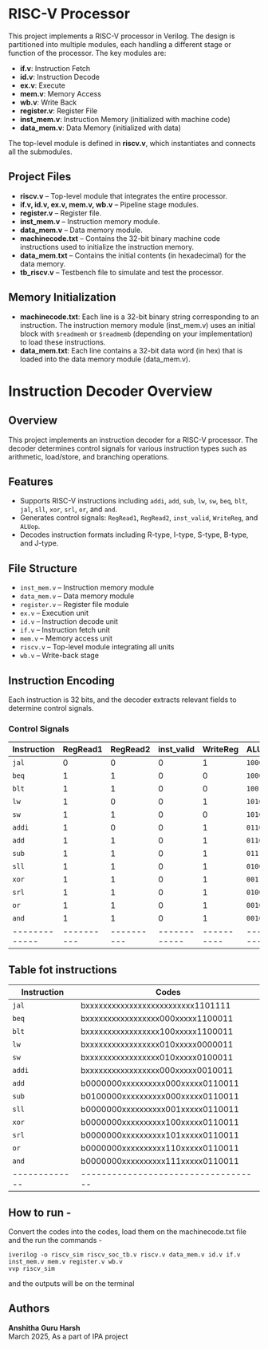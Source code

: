 # RISC-V Processor

This project implements a RISC-V processor in Verilog. The design is partitioned into multiple modules, each handling a different stage or function of the processor. The key modules are:

- **if.v**: Instruction Fetch
- **id.v**: Instruction Decode
- **ex.v**: Execute
- **mem.v**: Memory Access
- **wb.v**: Write Back
- **register.v**: Register File
- **inst_mem.v**: Instruction Memory (initialized with machine code)
- **data_mem.v**: Data Memory (initialized with data)

The top-level module is defined in **riscv.v**, which instantiates and connects all the submodules.

## Project Files

- **riscv.v** – Top-level module that integrates the entire processor.
- **if.v, id.v, ex.v, mem.v, wb.v** – Pipeline stage modules.
- **register.v** – Register file.
- **inst_mem.v** – Instruction memory module.
- **data_mem.v** – Data memory module.
- **machinecode.txt** – Contains the 32-bit binary machine code instructions used to initialize the instruction memory.
- **data_mem.txt** – Contains the initial contents (in hexadecimal) for the data memory.
- **tb_riscv.v** – Testbench file to simulate and test the processor.

## Memory Initialization

- **machinecode.txt**: Each line is a 32-bit binary string corresponding to an instruction. The instruction memory module (inst_mem.v) uses an initial block with `$readmemh` or `$readmemb` (depending on your implementation) to load these instructions.
- **data_mem.txt**: Each line contains a 32-bit data word (in hex) that is loaded into the data memory module (data_mem.v).

# Instruction Decoder Overview

## Overview  
This project implements an instruction decoder for a RISC-V processor. The decoder determines control signals for various instruction types such as arithmetic, load/store, and branching operations.  

## Features  
- Supports RISC-V instructions including `addi`, `add`, `sub`, `lw`, `sw`, `beq`, `blt`, `jal`, `sll`, `xor`, `srl`, `or`, and `and`.  
- Generates control signals: `RegRead1`, `RegRead2`, `inst_valid`, `WriteReg`, and `ALUop`.  
- Decodes instruction formats including R-type, I-type, S-type, B-type, and J-type.  

## File Structure  
- `inst_mem.v` – Instruction memory module  
- `data_mem.v` – Data memory module  
- `register.v` – Register file module  
- `ex.v` – Execution unit  
- `id.v` – Instruction decode unit  
- `if.v` – Instruction fetch unit  
- `mem.v` – Memory access unit  
- `riscv.v` – Top-level module integrating all units  
- `wb.v` – Write-back stage  

## Instruction Encoding  
Each instruction is 32 bits, and the decoder extracts relevant fields to determine control signals.  

### **Control Signals**  
| Instruction | RegRead1 | RegRead2 | inst_valid | WriteReg | ALUop  |
|-------------|----------|----------|------------|----------|--------|
| `jal`       | 0        | 0        | 0          | 1        | `10000`|
| `beq`       | 1        | 1        | 0          | 0        | `10001`|
| `blt`       | 1        | 1        | 0          | 0        | `10010`|
| `lw`        | 1        | 0        | 0          | 1        | `10100`|
| `sw`        | 1        | 1        | 0          | 0        | `10101`|
| `addi`      | 1        | 0        | 0          | 1        | `01100`|
| `add`       | 1        | 1        | 0          | 1        | `01101`|
| `sub`       | 1        | 1        | 0          | 1        | `01110`|
| `sll`       | 1        | 1        | 0          | 1        | `01000`|
| `xor`       | 1        | 1        | 0          | 1        | `00110`|
| `srl`       | 1        | 1        | 0          | 1        | `01001`|
| `or`        | 1        | 1        | 0          | 1        | `00101`|
| `and`       | 1        | 1        | 0          | 1        | `00100`|
|-------------|----------|----------|------------|----------|--------|

## Table fot instructions

| Instruction |               Codes               |
|-------------|-----------------------------------|
| `jal`       | bxxxxxxxxxxxxxxxxxxxxxxxxx1101111 |
| `beq`       | bxxxxxxxxxxxxxxxxx000xxxxx1100011 |
| `blt`       | bxxxxxxxxxxxxxxxxx100xxxxx1100011 |
| `lw`        | bxxxxxxxxxxxxxxxxx010xxxxx0000011 |
| `sw`        | bxxxxxxxxxxxxxxxxx010xxxxx0100011 |
| `addi`      | bxxxxxxxxxxxxxxxxx000xxxxx0010011 |
| `add`       | b0000000xxxxxxxxxx000xxxxx0110011 |
| `sub`       | b0100000xxxxxxxxxx000xxxxx0110011 |
| `sll`       | b0000000xxxxxxxxxx001xxxxx0110011 |
| `xor`       | b0000000xxxxxxxxxx100xxxxx0110011 |
| `srl`       | b0000000xxxxxxxxxx101xxxxx0110011 |
| `or`        | b0000000xxxxxxxxxx110xxxxx0110011 |
| `and`       | b0000000xxxxxxxxxx111xxxxx0110011 |
|-------------|-----------------------------------|

## How to run -

Convert the codes into the codes, load them on the machinecode.txt file and the run the commands -
```
iverilog -o riscv_sim riscv_soc_tb.v riscv.v data_mem.v id.v if.v inst_mem.v mem.v register.v wb.v
vvp riscv_sim
```
and the outputs will be on the terminal


## Authors 
**Anshitha**
**Guru** 
**Harsh**  
March 2025, As a part of IPA project